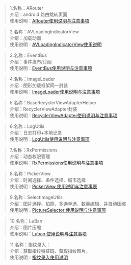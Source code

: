 > 1.名称：ARouter <br>
> 介绍：android 路由跳转页面 <br>
> 使用说明：[ARouter使用说明与注意事项](README_ARouter.md)<br>      

     
>2.名称：AVLoadingIndicatorView <br>
>介绍：加载动画 <br>
>使用说明：[AVLoadingIndicatorView使用说明](README_LoadingView.md)<br>   
     
     
>3.名称：EventBus <br>
>介绍：事件发布/订阅 <br>
>使用说明：[EventBus使用说明与注意事项](README_EventBus.md)

>4.名称：ImageLoader <br>
>介绍：图形加载框架同一封装 <br>
>使用说明：[ImageLoader使用说明与注意事项](README_ImageLoader.md)
   
>5.名称：BaseRecyclerViewAdapterHelper <br>
>介绍：RecyclerViewAdapter封装 <br>
>使用说明：[RecyclerViewAdapter使用说明与注意事项](README_BaseRecyclerViewAdapter.md)

>6.名称：LogUtils <br>
>介绍：日志打印+本地记录  <br>
>使用说明：[LogUtils使用说明与注意事项](README_LogUtils.md)

>7.名称：RxPermissions <br>
>介绍：动态权限管理  <br>
>使用说明：[RxPermissions使用说明与注意事项](README_RxPermissions.md)
  
>8.名称：PickerView <br>
>介绍：时间选择、条件选择、城市选择  <br>
>使用说明：[PickerView 使用说明与注意事项](README_PickerView.md)

>9.名称：SelectImageUtils <br>
>介绍：图片选择、拍照、多选单选、数量编辑、并自动压缩  <br>
>使用说明：[PictureSelector 使用说明与注意事项](README_SelectImageUtils.md)

>10.名称：LuBan <br>
>介绍：图片压缩 <br>
>使用说明：[Luban 使用说明与注意事项](README_LuBan.md)

> 11.名称：指纹录入：<br>
> 介绍：获取指纹特征码、获取指纹图片。<br>
> 使用说明：[指纹录入使用说明 ](README_Fingerprint.md)



